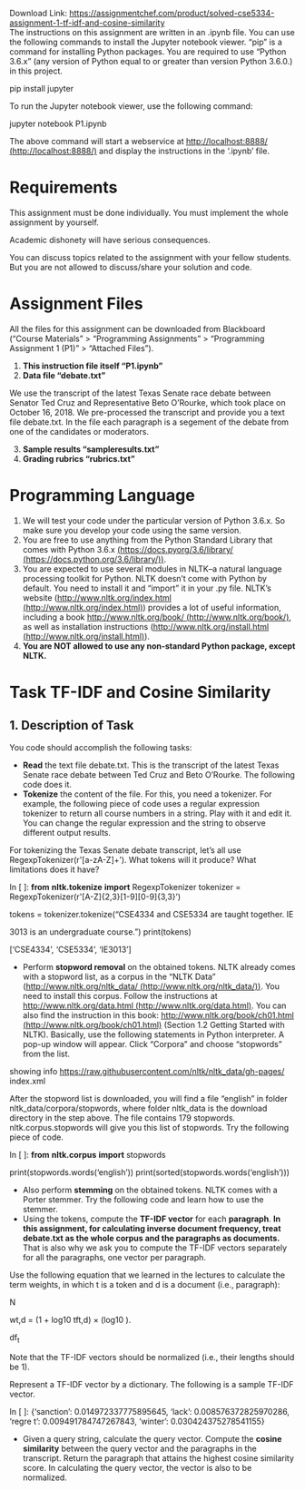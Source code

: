 Download Link: https://assignmentchef.com/product/solved-cse5334-assignment-1-tf-idf-and-cosine-similarity
<br>
The instructions on this assignment are written in an .ipynb file. You can use the following commands to install the Jupyter notebook viewer. “pip” is a command for installing Python packages. You are required to use “Python 3.6.x” (any version of Python equal to or greater than version Python 3.6.0.) in this project.

pip install jupyter

To run the Jupyter notebook viewer, use the following command:

jupyter notebook P1.ipynb

The above command will start a webservice at <u><a href="http://localhost:8888/">http://localhost:8888/ </a></u><a href="http://localhost:8888/">(</a><u><a href="http://localhost:8888/">http://localhost:8888/)</a></u> and display the instructions in the ‘.ipynb’ file.

<h1>Requirements</h1>

This assignment must be done individually. You must implement the whole assignment by yourself.

Academic dishonety will have serious consequences.

You can discuss topics related to the assignment with your fellow students. But you are not allowed to discuss/share your solution and code.

<h1>Assignment Files</h1>

All the files for this assignment can be downloaded from Blackboard (“Course Materials” &gt; “Programming Assignments” &gt; “Programming Assignment 1 (P1)” &gt; “Attached Files”).

<ol>

 <li><strong>This instruction file itself “P1.ipynb”</strong></li>

 <li><strong>Data file “debate.txt”</strong></li>

</ol>

We use the transcript of the latest Texas Senate race debate between Senator Ted Cruz and Representative Beto O’Rourke, which took place on October 16, 2018. We pre-processed the transcript and provide you a text file debate.txt. In the file each paragraph is a segement of the debate from one of the candidates or moderators.

<ol start="3">

 <li><strong>Sample results “sampleresults.txt”</strong></li>

 <li><strong>Grading rubrics “rubrics.txt”</strong></li>

</ol>

<h1>Programming Language</h1>

<ol>

 <li>We will test your code under the particular version of Python 3.6.x. So make sure you develop your code using the same version.</li>

 <li>You are free to use anything from the Python Standard Library that comes with Python 3.6.x <a href="https://docs.python.org/3.6/library/">(</a><u><a href="https://docs.python.org/3.6/library/">https://docs.p</a></u><a href="https://docs.python.org/3.6/library/">y</a><u><a href="https://docs.python.org/3.6/library/">or</a></u><a href="https://docs.python.org/3.6/library/">g</a><u><a href="https://docs.python.org/3.6/library/">/3.6/librar</a></u><a href="https://docs.python.org/3.6/library/">y</a><u><a href="https://docs.python.org/3.6/library/">/ </a></u><a href="https://docs.python.org/3.6/library/">(</a><u><a href="https://docs.python.org/3.6/library/">https://docs.p</a></u><a href="https://docs.python.org/3.6/library/">y</a><u><a href="https://docs.python.org/3.6/library/">thon.or</a></u><a href="https://docs.python.org/3.6/library/">g</a><u><a href="https://docs.python.org/3.6/library/">/3.6/librar</a></u><a href="https://docs.python.org/3.6/library/">y</a><u><a href="https://docs.python.org/3.6/library/">/)</a></u><a href="https://docs.python.org/3.6/library/">)</a>.</li>

 <li>You are expected to use several modules in NLTK–a natural language processing toolkit for Python. NLTK doesn’t come with Python by default. You need to install it and “import” it in your .py file. NLTK’s website (<u><a href="http://www.nltk.org/index.html">http://www.nltk.or</a></u><a href="http://www.nltk.org/index.html">g</a><u><a href="http://www.nltk.org/index.html">/index.html </a></u><a href="http://www.nltk.org/index.html">(</a><u><a href="http://www.nltk.org/index.html">http://www.nltk.or</a></u><a href="http://www.nltk.org/index.html">g</a><u><a href="http://www.nltk.org/index.html">/index.html)</a></u>) provides a lot of useful information, including a book <u><a href="http://www.nltk.org/book/">http://www.nltk.or</a></u><a href="http://www.nltk.org/book/">g</a><u><a href="http://www.nltk.org/book/">/book/ </a></u><a href="http://www.nltk.org/book/">(</a><u><a href="http://www.nltk.org/book/">http://www.nltk.or</a></u><a href="http://www.nltk.org/book/">g</a><u><a href="http://www.nltk.org/book/">/book/)</a></u>, as well as installation instructions (<u><a href="http://www.nltk.org/install.html">http://www.nltk.or</a></u><a href="http://www.nltk.org/install.html">g</a><u><a href="http://www.nltk.org/install.html">/install.html </a></u><a href="http://www.nltk.org/install.html">(</a><u><a href="http://www.nltk.org/install.html">http://www.nltk.or</a></u><a href="http://www.nltk.org/install.html">g</a><u><a href="http://www.nltk.org/install.html">/install.html)</a></u>).</li>

 <li><strong>You are NOT allowed to use any non-standard Python package, except NLTK.</strong></li>

</ol>

<h1>Task TF-IDF and Cosine Similarity</h1>

<h2>1. Description of Task</h2>

You code should accomplish the following tasks:

<ul>

 <li><strong>Read</strong> the text file debate.txt. This is the transcript of the latest Texas Senate race debate between Ted Cruz and Beto O’Rourke. The following code does it.</li>

 <li><strong>Tokenize</strong> the content of the file. For this, you need a tokenizer. For example, the following piece of code uses a regular expression tokenizer to return all course numbers in a string. Play with it and edit it. You can change the regular expression and the string to observe different output results.</li>

</ul>

For tokenizing the Texas Senate debate transcript, let’s all use RegexpTokenizer(r'[a-zA-Z]+’). What tokens will it produce? What limitations does it have?

In [ ]: <strong>from</strong> <strong>nltk.tokenize</strong> <strong>import</strong> RegexpTokenizer tokenizer = RegexpTokenizer(r'[A-Z]{2,3}[1-9][0-9]{3,3}’)

tokens = tokenizer.tokenize(“CSE4334 and CSE5334 are taught together. IE

3013 is an undergraduate course.”) print(tokens)

[‘CSE4334’, ‘CSE5334’, ‘IE3013’]

<ul>

 <li>Perform <strong>stopword removal</strong> on the obtained tokens. NLTK already comes with a stopword list, as a corpus in the “NLTK Data” (<u><a href="http://www.nltk.org/nltk_data/">http://www.nltk.or</a></u><a href="http://www.nltk.org/nltk_data/">g</a><u><a href="http://www.nltk.org/nltk_data/">/nltk_data/ </a></u><a href="http://www.nltk.org/nltk_data/">(</a><u><a href="http://www.nltk.org/nltk_data/">http://www.nltk.or</a></u><a href="http://www.nltk.org/nltk_data/">g</a><u><a href="http://www.nltk.org/nltk_data/">/nltk_data/)</a></u><a href="http://www.nltk.org/nltk_data/">)</a>. You need to install this corpus. Follow the instructions at <u><a href="http://www.nltk.org/data.html">http://www.nltk.or</a></u><a href="http://www.nltk.org/data.html">g</a><u><a href="http://www.nltk.org/data.html">/data.html </a></u><a href="http://www.nltk.org/data.html">(</a><u><a href="http://www.nltk.org/data.html">http://www.nltk.or</a></u><a href="http://www.nltk.org/data.html">g</a><u><a href="http://www.nltk.org/data.html">/data.html)</a></u>. You can also find the instruction in this book: <u><a href="http://www.nltk.org/book/ch01.html">http://www.nltk.or</a></u><a href="http://www.nltk.org/book/ch01.html">g</a><u><a href="http://www.nltk.org/book/ch01.html">/book/ch01.html </a></u><a href="http://www.nltk.org/book/ch01.html">(</a><u><a href="http://www.nltk.org/book/ch01.html">http://www.nltk.or</a></u><a href="http://www.nltk.org/book/ch01.html">g</a><u><a href="http://www.nltk.org/book/ch01.html">/book/ch01.html)</a></u> (Section 1.2 Getting Started with NLTK). Basically, use the following statements in Python interpreter. A pop-up window will appear. Click “Corpora” and choose “stopwords” from the list.</li>

</ul>

showing info https://raw.githubusercontent.com/nltk/nltk_data/gh-pages/ index.xml

After the stopword list is downloaded, you will find a file “english” in folder nltk_data/corpora/stopwords, where folder nltk_data is the download directory in the step above. The file contains 179 stopwords. nltk.corpus.stopwords will give you this list of stopwords. Try the following piece of code.

In [ ]: <strong>from</strong> <strong>nltk.corpus</strong> <strong>import</strong> stopwords

print(stopwords.words(‘english’)) print(sorted(stopwords.words(‘english’)))

<ul>

 <li>Also perform <strong>stemming</strong> on the obtained tokens. NLTK comes with a Porter stemmer. Try the following code and learn how to use the stemmer.</li>

 <li>Using the tokens, compute the <strong>TF-IDF vector</strong> for each <strong>paragraph</strong>. <strong>In this assignment, for calculating inverse document frequency, treat debate.txt as the whole corpus and the paragraphs as documents. </strong>That is also why we ask you to compute the TF-IDF vectors separately for all the paragraphs, one vector per paragraph.</li>

</ul>

Use the following equation that we learned in the lectures to calculate the term weights, in which t is a token and d is a document (i.e., paragraph):

N

wt,d = (1 + log10 tft,d) × (log10 ).

df<sub>t</sub>

Note that the TF-IDF vectors should be normalized (i.e., their lengths should be 1).

Represent a TF-IDF vector by a dictionary. The following is a sample TF-IDF vector.

In [ ]: {‘sanction’: 0.014972337775895645, ‘lack’: 0.008576372825970286, ‘regre t’: 0.009491784747267843, ‘winter’: 0.030424375278541155}

<ul>

 <li>Given a query string, calculate the query vector. Compute the <strong>cosine similarity</strong> between the query vector and the paragraphs in the transcript. Return the paragraph that attains the highest cosine similarity score. In calculating the query vector, the vector is also to be normalized.</li>

</ul>